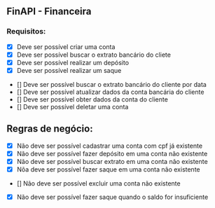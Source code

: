 ## FinAPI - Financeira

### Requisitos: 

- [x] Deve ser possível criar uma conta
- [x] Deve ser possível buscar o extrato bancário do cliete
- [x] Deve ser possível realizar um depósito
- [x] Deve ser possível realizar um saque
- [] Deve ser possível buscar o extrato bancário do cliente por data
- [] Deve ser possível atualizar dados da conta bancária do cliente
- [] Deve ser possível obter dados da conta do cliente
- [] Deve ser possível deletar uma conta

## Regras de negócio: 

- [x] Não deve ser possível cadastrar uma conta com cpf já existente
- [x] Não deve ser possível fazer depósito em uma conta não existente
- [x] Não deve ser possível buscar extrato em uma conta não existente
- [x] Nõa deve ser possível fazer saque em uma conta não existente
- [] Não deve ser possível excluir uma conta não existente
- [x] Não deve ser possível fazer saque quando o saldo for insuficiente 